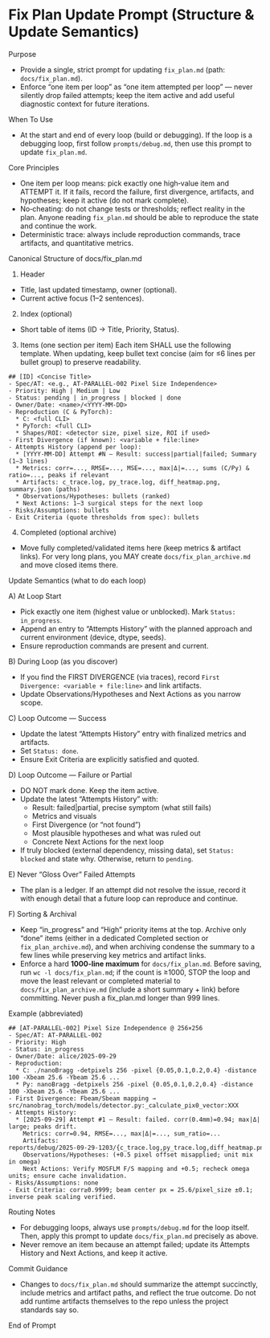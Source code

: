 # Fix Plan Update Prompt (Structure & Update Semantics)

Purpose
- Provide a single, strict prompt for updating `fix_plan.md` (path: `docs/fix_plan.md`).
- Enforce “one item per loop” as “one item attempted per loop” — never silently drop failed attempts; keep the item active and add useful diagnostic context for future iterations.

When To Use
- At the start and end of every loop (build or debugging). If the loop is a debugging loop, first follow `prompts/debug.md`, then use this prompt to update `fix_plan.md`.

Core Principles
- One item per loop means: pick exactly one high‑value item and ATTEMPT it. If it fails, record the failure, first divergence, artifacts, and hypotheses; keep it active (do not mark complete).
- No‑cheating: do not change tests or thresholds; reflect reality in the plan. Anyone reading `fix_plan.md` should be able to reproduce the state and continue the work.
- Deterministic trace: always include reproduction commands, trace artifacts, and quantitative metrics.

Canonical Structure of docs/fix_plan.md

1) Header
- Title, last updated timestamp, owner (optional).
- Current active focus (1–2 sentences).

2) Index (optional)
- Short table of items (ID → Title, Priority, Status).

3) Items (one section per item)
Each item SHALL use the following template. When updating, keep bullet text concise (aim for ≤6 lines per bullet group) to preserve readability.

```
## [ID] <Concise Title>
- Spec/AT: <e.g., AT‑PARALLEL‑002 Pixel Size Independence>
- Priority: High | Medium | Low
- Status: pending | in_progress | blocked | done
- Owner/Date: <name>/<YYYY‑MM‑DD>
- Reproduction (C & PyTorch):
  * C: <full CLI>
  * PyTorch: <full CLI>
  * Shapes/ROI: <detector size, pixel size, ROI if used>
- First Divergence (if known): <variable + file:line>
- Attempts History (append per loop):
  * [YYYY‑MM‑DD] Attempt #N — Result: success|partial|failed; Summary (1–3 lines)
  * Metrics: corr=..., RMSE=..., MSE=..., max|Δ|=..., sums (C/Py) & ratio=..., peaks if relevant
  * Artifacts: c_trace.log, py_trace.log, diff_heatmap.png, summary.json (paths)
  * Observations/Hypotheses: bullets (ranked)
  * Next Actions: 1–3 surgical steps for the next loop
- Risks/Assumptions: bullets
- Exit Criteria (quote thresholds from spec): bullets
```

4) Completed (optional archive)
- Move fully completed/validated items here (keep metrics & artifact links). For very long plans, you MAY create `docs/fix_plan_archive.md` and move closed items there.

Update Semantics (what to do each loop)

A) At Loop Start
- Pick exactly one item (highest value or unblocked). Mark `Status: in_progress`.
- Append an entry to “Attempts History” with the planned approach and current environment (device, dtype, seeds).
- Ensure reproduction commands are present and current.

B) During Loop (as you discover)
- If you find the FIRST DIVERGENCE (via traces), record `First Divergence: <variable + file:line>` and link artifacts.
- Update Observations/Hypotheses and Next Actions as you narrow scope.

C) Loop Outcome — Success
- Update the latest “Attempts History” entry with finalized metrics and artifacts.
- Set `Status: done`.
- Ensure Exit Criteria are explicitly satisfied and quoted.

D) Loop Outcome — Failure or Partial
- DO NOT mark done. Keep the item active.
- Update the latest “Attempts History” with:
  * Result: failed|partial, precise symptom (what still fails)
  * Metrics and visuals
  * First Divergence (or “not found”)
  * Most plausible hypotheses and what was ruled out
  * Concrete Next Actions for the next loop
- If truly blocked (external dependency, missing data), set `Status: blocked` and state why. Otherwise, return to `pending`.

E) Never “Gloss Over” Failed Attempts
- The plan is a ledger. If an attempt did not resolve the issue, record it with enough detail that a future loop can reproduce and continue.

F) Sorting & Archival
- Keep “in_progress” and “High” priority items at the top. Archive only “done” items (either in a dedicated Completed section or `fix_plan_archive.md`), and when archiving condense the summary to a few lines while preserving key metrics and artifact links.
- Enforce a hard **1000-line maximum** for `docs/fix_plan.md`. Before saving, run `wc -l docs/fix_plan.md`; if the count is ≥1000, STOP the loop and move the least relevant or completed material to `docs/fix_plan_archive.md` (include a short summary + link) before committing. Never push a fix_plan.md longer than 999 lines.

Example (abbreviated)

```
## [AT‑PARALLEL‑002] Pixel Size Independence @ 256×256
- Spec/AT: AT‑PARALLEL‑002
- Priority: High
- Status: in_progress
- Owner/Date: alice/2025‑09‑29
- Reproduction:
  * C: ./nanoBragg -detpixels 256 -pixel {0.05,0.1,0.2,0.4} -distance 100 -Xbeam 25.6 -Ybeam 25.6 ...
  * Py: nanoBragg -detpixels 256 -pixel {0.05,0.1,0.2,0.4} -distance 100 -Xbeam 25.6 -Ybeam 25.6 ...
- First Divergence: Fbeam/Sbeam mapping → src/nanobrag_torch/models/detector.py:_calculate_pix0_vector:XXX
- Attempts History:
  * [2025‑09‑29] Attempt #1 — Result: failed. corr(0.4mm)=0.94; max|Δ| large; peaks drift.
    Metrics: corr=0.94, RMSE=..., max|Δ|=..., sum_ratio=...
    Artifacts: reports/debug/2025‑09‑29‑1203/{c_trace.log,py_trace.log,diff_heatmap.png,summary.json}
    Observations/Hypotheses: (+0.5 pixel offset misapplied; unit mix in omega)
    Next Actions: Verify MOSFLM F/S mapping and +0.5; recheck omega units; ensure cache invalidation.
- Risks/Assumptions: none
- Exit Criteria: corr≥0.9999; beam center px = 25.6/pixel_size ±0.1; inverse peak scaling verified.
```

Routing Notes
- For debugging loops, always use `prompts/debug.md` for the loop itself. Then, apply this prompt to update `docs/fix_plan.md` precisely as above.
- Never remove an item because an attempt failed; update its Attempts History and Next Actions, and keep it active.

Commit Guidance
- Changes to `docs/fix_plan.md` should summarize the attempt succinctly, include metrics and artifact paths, and reflect the true outcome. Do not add runtime artifacts themselves to the repo unless the project standards say so.

End of Prompt
